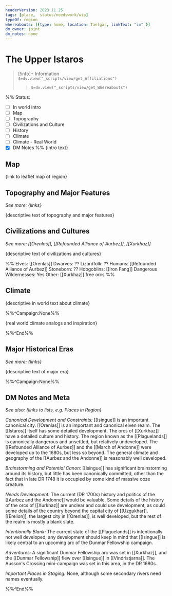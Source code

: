 ```yaml
---
headerVersion: 2023.11.25
tags: [place,  status/needswork/wip]
typeOf: region
whereabouts: [{type: home, location: Taelgar, linkText: "in" }]
dm_owner: joint
dm_notes: none
---
```

# The Upper Istaros
>[!info]+ Information  
> `$=dv.view("_scripts/view/get_Affiliations")`  
>> `$=dv.view("_scripts/view/get_Whereabouts")`

%% Status:
* [ ] In world intro
* [ ] Map
* [ ] Topography
* [ ] Civilizations and Culture
* [ ] History
* [ ] Climate
* [ ] Climate - Real World
* [x] DM Notes
%%
{intro text}
## Map

{link to leaflet map of region}
## Topography and Major Features
_See more: {links}_

{descriptive text of topography and major features}
## Civilizations and Cultures
_See more: [[Orenlas]], [[Refounded Alliance of Aurbez]], [[Xurkhaz]]_

{descriptive text of civilizations and cultures}

%%
Elves:  [[Orenlas]]
Dwarves:  ??
Lizardfolk: ??
Humans:  [[Refounded Alliance of Aurbez]]
Stoneborn:  ??
Hobgoblins: [[Iron Fang]]
Dangerous Wildernesses: Yes
Other: [[Xurkhaz]] free orcs
%%
## Climate

{descriptive in world text about climate}

%%^Campaign:None%%

{real world climate analogs and inspiration}

%%^End%%

## Major Historical Eras
_See more: {links}_

{descriptive text of major era}

%%^Campaign:None%%
## DM Notes and Meta
_See also: {links to lists, e.g. Places in Region}_

*Canonical Development and Constraints:* [[Isingue]] is an important canonical city. [[Orenlas]] is an important and canonical elven realm. The [[Istaros]] itself has some detailed development. The orcs of [[Xurkhaz]] have a detailed culture and history. The region known as the [[Plaguelands]] is canonically dangerous and unsettled, but relatively undeveloped. The [[Refounded Alliance of Aurbez]] and the [[March of Andonne]] were developed up to the 1680s, but less so beyond. The general climate and geography of the [[Aurbez and the Andonne]] is reasonably well developed. 

*Brainstorming and Potential Canon:* [[Isingue]] has significant brainstorming around its history, but little has been canonically committed, other than the fact that in late DR 1748 it is occupied by some kind of massive ooze creature. 

*Needs Development:* The current (DR 1700s) history and politics of the [[Aurbez and the Andonne]] would be valuable. Some details of the history of the orcs of [[Xurkhaz]] are unclear and could use development, as could some details of the country beyond the capital city of [[Uzgukhar]]. [[Erelion]], the largest city in [[Orenlas]], is well developed, but the rest of the realm is mostly a blank slate. 

*Intentionally Blank:* The current state of the [[Plaguelands]] is intentionally not well developed; any development should keep in mind that [[Isingue]] is likely central to an upcoming arc of the Dunmar Fellowship campaign. 

*Adventures:* A significant Dunmar Fellowship arc was set in [[Xurkhaz]], and the [[Dunmar Fellowship]] flew over [[Isingue]] in [[Vindristjarna]]. The Ausson's Crossing mini-campaign was set in this area, in the DR 1680s.

*Important Places in Staging:* None, although some secondary rivers need names eventually. 

%%^End%%